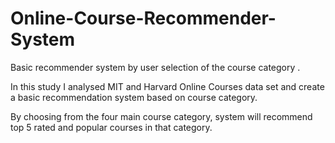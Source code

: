 # Online-Course-Recommender-System

Basic recommender system by user selection of the course category .

In this study I analysed MIT and Harvard Online Courses data set and create a basic recommendation system based on course category.

By choosing from the four main course category, system will recommend top 5 rated and popular courses in that category.
